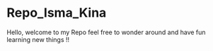 # Repo_Isma_Kina

Hello, welcome to my Repo feel free to wonder around and have fun learning new things !!
